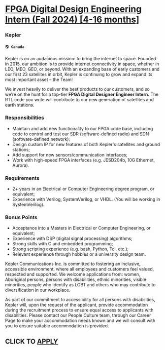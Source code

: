 # [FPGA Digital Design Engineering Intern (Fall 2024) [4-16 months]](https://www.remotewlb.com/apply/fpga-digital-design-engineering-intern-fall-2024-4-16-months)  
### Kepler  
#### `🌎 Canada`  

Kepler is on an audacious mission: to bring the internet to space. Founded in 2015, our ambition is to provide internet connectivity in space, whether in LEO, MEO, GEO, or beyond. With an expanding base of early customers and our first 23 satellites in orbit, Kepler is continuing to grow and expand its most important asset – the Team!

We invest heavily to deliver the best products to our customers, and so we’re on the hunt for a top-tier **FPGA Digital Designer Engineer Intern.** The RTL code you write will contribute to our new generation of satellites and earth stations.

### Responsibilities

  * Maintain and add new functionality to our FPGA code base, including code to control and test our SDR (software-defined radio) and SDN (software-defined network); 
  * Design custom IP for new features of both Kepler's satellites and ground stations; 
  * Add support for new sensors/communication interfaces; 
  * Work with high-speed FPGA interfaces (e.g. JESD204b, 10G Ethernet, Aurora). 

### Requirements

  * 2+ years in an Electrical or Computer Engineering degree program, or equivalent; 
  * Experience with Verilog, SystemVerilog, or VHDL. (You will be working in SystemVerilog). 

### Bonus Points

  * Acceptance into a Masters in Electrical or Computer Engineering, or equivalent; 
  * Experience with DSP (digital signal processing) algorithms; 
  * Strong skills with C and embedded programming; 
  * Strong scripting experience (e.g. bash, Python, Tcl, etc.); 
  * Relevant experience through hobbies or a university design team. 

Kepler Communications Inc. is committed to fostering an inclusive, accessible environment, where all employees and customers feel valued, respected and supported. We welcome applications from: women, Aboriginal persons, persons with disabilities, ethnic minorities, visible minorities, people who identify as LGBT and others who may contribute to diversification in our workplace.

As part of our commitment to accessibility for all persons with disabilities, Kepler will, upon the request of the applicant, provide accommodation during the recruitment process to ensure equal access to applicants with disabilities. Please contact our People Culture team, through our Career Page to make your accommodation needs known and we will consult with you to ensure suitable accommodation is provided.

  
## CLICK TO [APPLY](https://www.remotewlb.com/apply/fpga-digital-design-engineering-intern-fall-2024-4-16-months)

